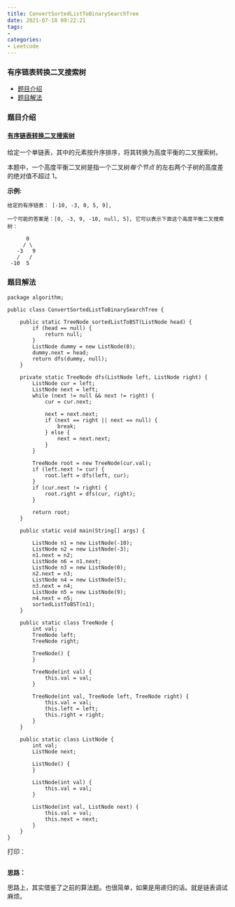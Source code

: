 ```yaml
---
title: ConvertSortedListToBinarySearchTree
date: 2021-07-18 09:22:21
tags:
- 
categories:
- Leetcode 
---
```




### 有序链表转换二叉搜索树

- [题目介绍](https://yangtzeshore.github.io/2021/07/18/ConvertSortedListToBinarySearchTree/#题目介绍)
- [题目解法](https://yangtzeshore.github.io/2021/07/18/ConvertSortedListToBinarySearchTree/#题目解法)

### 题目介绍

#### [有序链表转换二叉搜索树](https://leetcode-cn.com/problems/convert-sorted-list-to-binary-search-tree/)

给定一个单链表，其中的元素按升序排序，将其转换为高度平衡的二叉搜索树。

本题中，一个高度平衡二叉树是指一个二叉树*每个节点* 的左右两个子树的高度差的绝对值不超过 1。

**示例:**

```
给定的有序链表： [-10, -3, 0, 5, 9],

一个可能的答案是：[0, -3, 9, -10, null, 5], 它可以表示下面这个高度平衡二叉搜索树：

      0
     / \
   -3   9
   /   /
 -10  5
```

### 题目解法

```
package algorithm;

public class ConvertSortedListToBinarySearchTree {

    public static TreeNode sortedListToBST(ListNode head) {
        if (head == null) {
            return null;
        }
        ListNode dummy = new ListNode(0);
        dummy.next = head;
        return dfs(dummy, null);
    }

    private static TreeNode dfs(ListNode left, ListNode right) {
        ListNode cur = left;
        ListNode next = left;
        while (next != null && next != right) {
            cur = cur.next;

            next = next.next;
            if (next == right || next == null) {
                break;
            } else {
                next = next.next;
            }
        }

        TreeNode root = new TreeNode(cur.val);
        if (left.next != cur) {
            root.left = dfs(left, cur);
        }
        if (cur.next != right) {
            root.right = dfs(cur, right);
        }

        return root;
    }

    public static void main(String[] args) {

        ListNode n1 = new ListNode(-10);
        ListNode n2 = new ListNode(-3);
        n1.next = n2;
        ListNode n6 = n1.next;
        ListNode n3 = new ListNode(0);
        n2.next = n3;
        ListNode n4 = new ListNode(5);
        n3.next = n4;
        ListNode n5 = new ListNode(9);
        n4.next = n5;
        sortedListToBST(n1);
    }

    public static class TreeNode {
        int val;
        TreeNode left;
        TreeNode right;

        TreeNode() {
        }

        TreeNode(int val) {
            this.val = val;
        }

        TreeNode(int val, TreeNode left, TreeNode right) {
            this.val = val;
            this.left = left;
            this.right = right;
        }
    }

    public static class ListNode {
        int val;
        ListNode next;

        ListNode() {
        }

        ListNode(int val) {
            this.val = val;
        }

        ListNode(int val, ListNode next) {
            this.val = val;
            this.next = next;
        }
    }
}
```

打印：

```

```

**思路：**

思路上，其实借鉴了之前的算法题。也很简单，如果是用递归的话。就是链表调试麻烦。